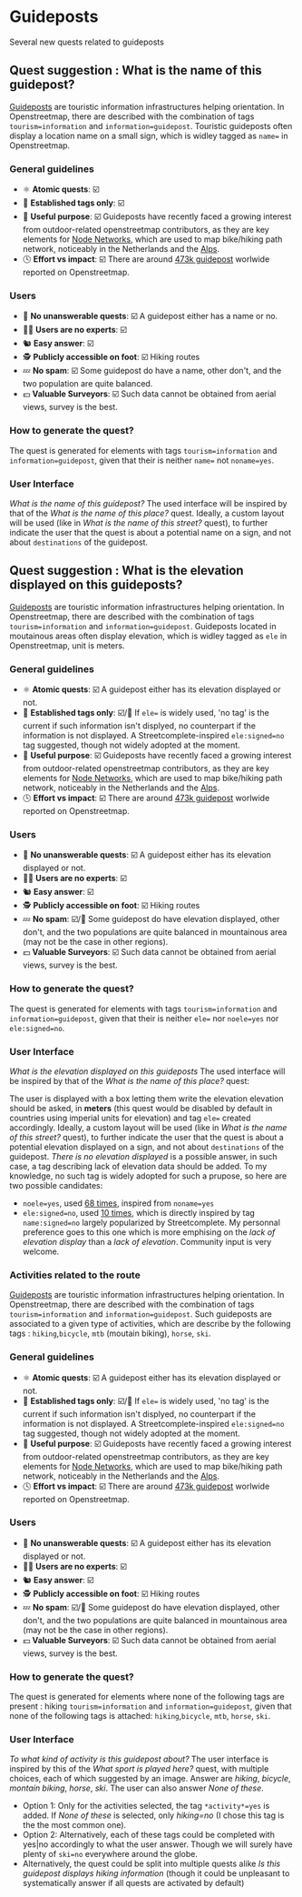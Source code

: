 # Guideposts
Several new quests related to guideposts


## Quest suggestion : What is the name of this guidepost?
[Guideposts](https://wiki.openstreetmap.org/wiki/Tag:information%3Dguidepost) are touristic information infrastructures helping orientation. In Openstreetmap, there are described with the combination of tags `tourism=information` and `information=guidepost`. Touristic guideposts often display a location name on a small sign, which is widley tagged as `name=` in Openstreetmap.

### General guidelines
- ⚛️ **Atomic quests**: ☑️
- 🚧 **Established tags only**: ☑️
- 🤷 **Useful purpose**: ☑️ Guideposts have recently faced a growing interest from outdoor-related openstreetmap contributors, as they are key elements for [Node Networks](https://wiki.openstreetmap.org/wiki/Node_Networks), which are used to map bike/hiking path network, noticeably in the Netherlands and the [Alps](https://knooppuntnet.nl/en/map/hiking?position=45.18829306,5.89704611,13).
- 🕓 **Effort vs impact**: ☑️ There are around [473k guidepost](https://taginfo.openstreetmap.org/tags/information=guidepost) worlwide reported on Openstreetmap. 

### Users
- 🤔 **No unanswerable quests**: ☑️ A guidepost either has a name or no.
- 👨‍💻 **Users are no experts**: ☑️
- 🐿️ **Easy answer**: ☑️ 
- 🕵️ **Publicly accessible on foot**: ☑️ Hiking routes
- 💤 **No spam**: ☑️ Some guidepost do have a name, other don't, and the two population are quite balanced.
- 💵 **Valuable Surveyors**: ☑️ Such data cannot be obtained from aerial views, survey is the best.

###  How to generate the quest?
The quest is generated for elements with tags `tourism=information` and `information=guidepost`, given that their is neither `name=` not `noname=yes`.

### User Interface 
*What is the name of this guidepost?*
The used interface will be inspired by that of the *What is the name of this place?* quest.
Ideally, a custom layout will be used (like in *What is the name of this street?* quest), to further indicate the user that the quest is about a potential name on a sign, and not about `destinations` of the guidepost. 


## Quest suggestion : What is the elevation displayed on this guideposts?
[Guideposts](https://wiki.openstreetmap.org/wiki/Tag:information%3Dguidepost) are touristic information infrastructures helping orientation. In Openstreetmap, there are described with the combination of tags `tourism=information` and `information=guidepost`. Guideposts located in moutainous areas often display elevation, which is widley tagged as `ele` in Openstreetmap, unit is meters.


### General guidelines
- ⚛️ **Atomic quests**: ☑️ A guidepost either has its elevation displayed or not.
- 🚧 **Established tags only**: ☑️/🔲 If `ele=` is widely used, 'no tag' is the current if such information isn't displyed, no counterpart if the information is not displayed. A Streetcomplete-inspired `ele:signed=no` tag suggested, though not widely adopted at the moment.
- 🤷 **Useful purpose**: ☑️ Guideposts have recently faced a growing interest from outdoor-related openstreetmap contributors, as they are key elements for [Node Networks](https://wiki.openstreetmap.org/wiki/Node_Networks), which are used to map bike/hiking path network, noticeably in the Netherlands and the [Alps](https://knooppuntnet.nl/en/map/hiking?position=45.18829306,5.89704611,13).
- 🕓 **Effort vs impact**: ☑️ There are around [473k guidepost](https://taginfo.openstreetmap.org/tags/information=guidepost) worlwide reported on Openstreetmap. 

### Users
- 🤔 **No unanswerable quests**: ☑️ A guidepost either has its elevation displayed or not.
- 👨‍💻 **Users are no experts**: ☑️
- 🐿️ **Easy answer**: ☑️ 
- 🕵️ **Publicly accessible on foot**: ☑️ Hiking routes
- 💤 **No spam**: ☑️/🔲  Some guidepost do have elevation displayed, other don't, and the two populations are quite balanced in mountainous area (may not be the case in other regions).
- 💵 **Valuable Surveyors**: ☑️ Such data cannot be obtained from aerial views, survey is the best.

###  How to generate the quest?
The quest is generated for elements with tags `tourism=information` and `information=guidepost`, given that their is neither `ele=` nor `noele=yes` nor `ele:signed=no`.

### User Interface 
*What is the elevation displayed on this guideposts*
The used interface will be inspired by that of the *What is the name of this place?* quest:

The user is displayed with a box letting them write the elevation elevation should be asked, in **meters** (this quest would be disabled by default in countries using imperial units for elevation) and tag `ele=` created accordingly. Ideally, a custom layout will be used (like in *What is the name of this street?* quest), to further indicate the user that the quest is about a potential elevation displayed on a sign, and not about `destinations` of the guidepost.
*There is no elevation displayed* is a possible answer, in such case, a tag describing lack of elevation data should be added. To my knowledge, no such tag is widely adopted for such a prupose, so here are two possible candidates:
- `noele=yes`, used [68 times](https://taginfo.openstreetmap.org/keys/noele), inspired from `noname=yes`
- `ele:signed=no`, used [10 times](https://taginfo.openstreetmap.org/search?q=ele%3Asigned%3Dno), which is directly inspired by tag `name:signed=no` largely popularized by Streetcomplete. My personnal preference goes to this one which is more emphising on the *lack of elevation display* than a *lack of elevation*. Community input is very welcome.


### Activities related to the route
[Guideposts](https://wiki.openstreetmap.org/wiki/Tag:information%3Dguidepost) are touristic information infrastructures helping orientation. In Openstreetmap, there are described with the combination of tags `tourism=information` and `information=guidepost`. Such  guideposts are associated to a given type of activities, which are describe by the following tags : `hiking`,`bicycle`, `mtb` (moutain biking), `horse`, `ski`.


### General guidelines
- ⚛️ **Atomic quests**: ☑️ A guidepost either has its elevation displayed or not.
- 🚧 **Established tags only**: ☑️/🔲 If `ele=` is widely used, 'no tag' is the current if such information isn't displyed, no counterpart if the information is not displayed. A Streetcomplete-inspired `ele:signed=no` tag suggested, though not widely adopted at the moment.
- 🤷 **Useful purpose**: ☑️ Guideposts have recently faced a growing interest from outdoor-related openstreetmap contributors, as they are key elements for [Node Networks](https://wiki.openstreetmap.org/wiki/Node_Networks), which are used to map bike/hiking path network, noticeably in the Netherlands and the [Alps](https://knooppuntnet.nl/en/map/hiking?position=45.18829306,5.89704611,13).
- 🕓 **Effort vs impact**: ☑️ There are around [473k guidepost](https://taginfo.openstreetmap.org/tags/information=guidepost) worlwide reported on Openstreetmap. 

### Users
- 🤔 **No unanswerable quests**: ☑️ A guidepost either has its elevation displayed or not.
- 👨‍💻 **Users are no experts**: ☑️
- 🐿️ **Easy answer**: ☑️ 
- 🕵️ **Publicly accessible on foot**: ☑️ Hiking routes
- 💤 **No spam**: ☑️/🔲  Some guidepost do have elevation displayed, other don't, and the two populations are quite balanced in mountainous area (may not be the case in other regions).
- 💵 **Valuable Surveyors**: ☑️ Such data cannot be obtained from aerial views, survey is the best.

###  How to generate the quest?
The quest is generated for elements where none of the following tags are present : hiking `tourism=information` and `information=guidepost`, given that none of the following tags is attached: `hiking`,`bicycle`, `mtb`, `horse`, `ski`.


### User Interface 
*To what kind of activity is this guidepost about?*
The user interface is inspired by this of the *What sport is played here?* quest, with multiple choices, each of which suggested by an image.
Answer are *hiking*, *bicycle*, *montain biking*, *horse*, *ski*. The user can also answer *None of these*. 
 
 - Option 1: Only for the activities selected, the tag `*activity*=yes` is added. If *None of these* is selected, only *hiking=no* (I chose this tag is the the most common one).
 - Option 2:  Alternatively, each of these tags could be completed with yes|no accordingly to what the user answer. Though we will surely have plenty of `ski=no` everywhere around the globe.
 - Alternatively, the quest could be split into multiple quests alike *Is this guidepost displays hiking information* (though it could be unpleasant to systematically answer if all quests are activated by default)
 
 

